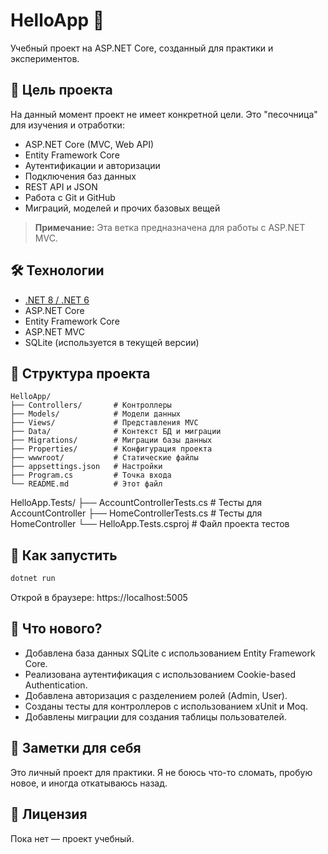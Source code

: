 # HelloApp 👋

Учебный проект на ASP.NET Core, созданный для практики и экспериментов.

## 📌 Цель проекта

На данный момент проект не имеет конкретной цели. Это "песочница" для изучения и отработки:

- ASP.NET Core (MVC, Web API)
- Entity Framework Core
- Аутентификации и авторизации
- Подключения баз данных
- REST API и JSON
- Работа с Git и GitHub
- Миграций, моделей и прочих базовых вещей

> **Примечание:** Эта ветка предназначена для работы с ASP.NET MVC.

## 🛠️ Технологии

- [.NET 8 / .NET 6](https://dotnet.microsoft.com/)
- ASP.NET Core
- Entity Framework Core
- ASP.NET MVC
- SQLite (используется в текущей версии)

## 📂 Структура проекта

```
HelloApp/
├── Controllers/       # Контроллеры
├── Models/            # Модели данных
├── Views/             # Представления MVC
├── Data/              # Контекст БД и миграции
├── Migrations/        # Миграции базы данных
├── Properties/        # Конфигурация проекта
├── wwwroot/           # Статические файлы
├── appsettings.json   # Настройки
├── Program.cs         # Точка входа
└── README.md          # Этот файл
```

HelloApp.Tests/
├── AccountControllerTests.cs  # Тесты для AccountController
├── HomeControllerTests.cs     # Тесты для HomeController
└── HelloApp.Tests.csproj      # Файл проекта тестов

## 🚀 Как запустить

```bash
dotnet run
```
Открой в браузере: https://localhost:5005

## 🧪 Что нового?

- Добавлена база данных SQLite с использованием Entity Framework Core.
- Реализована аутентификация с использованием Cookie-based Authentication.
- Добавлена авторизация с разделением ролей (Admin, User).
- Созданы тесты для контроллеров с использованием xUnit и Moq.
- Добавлены миграции для создания таблицы пользователей.

## 🧠 Заметки для себя

Это личный проект для практики. Я не боюсь что-то сломать, пробую новое, и иногда откатываюсь назад.

## 📜 Лицензия

Пока нет — проект учебный.